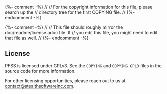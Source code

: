 {%- comment -%}
//
// For the copyright information for this file, please search up the
// directory tree for the first COPYING file.
//
{%- endcomment -%}

{%- comment -%}
//
// This file should roughly mirror the doc/readme/license.adoc file. If
// you edit this file, you might need to edit that file as well.
//
{%- endcomment -%}

## License

PFSS is licensed under GPLv3.
See the
`COPYING`
and
`COPYING.GPL3`
files in the source code for more information.

For other licensing opportunities, please reach out to us at
<contact@stealthsoftwareinc.com>.
